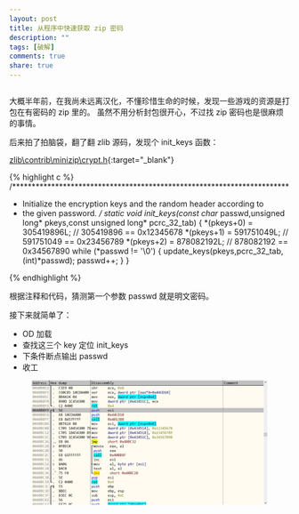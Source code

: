 ```yaml
---
layout: post
title: 从程序中快速获取 zip 密码
description: ""
tags: [破解]
comments: true
share: true
---
```


~~~
~~~

大概半年前，在我尚未远离汉化，不懂珍惜生命的时候，发现一些游戏的资源是打包在有密码的 zip 里的。
虽然不用分析封包很开心，不过找 zip 密码也是很麻烦的事情。

后来拍了拍脑袋，翻了翻 zlib 源码，发现个 init_keys 函数：

[zlib\contrib\minizip\crypt.h](https://github.com/madler/zlib/blob/master/contrib/minizip/crypt.h#L66){:target="_blank"}

{% highlight c %}
/***********************************************************************
 * Initialize the encryption keys and the random header according to
 * the given password.
 */
static void init_keys(const char* passwd,unsigned long* pkeys,const unsigned long* pcrc_32_tab)
{
    *(pkeys+0) = 305419896L;    // 305419896 == 0x12345678
    *(pkeys+1) = 591751049L;    // 591751049 == 0x23456789
    *(pkeys+2) = 878082192L;    // 878082192 == 0x34567890
    while (*passwd != '\0') {
        update_keys(pkeys,pcrc_32_tab,(int)*passwd);
        passwd++;
    }
}

{% endhighlight %}

根据注释和代码，猜测第一个参数 passwd 就是明文密码。

接下来就简单了：

* OD 加载
* 查找这三个 key 定位 init_keys
* 下条件断点输出 passwd
* 收工

<figure>
    <img src="/images/posts/find-zip-password-example-rar-zip-sfx-32.jpg" alt="">
</figure>
